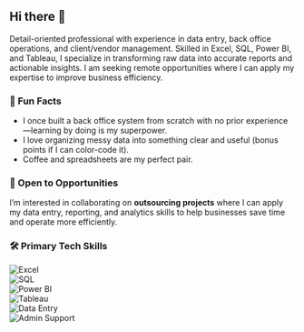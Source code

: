 ## Hi there 👋
Detail-oriented professional with experience in data entry, back office operations, and client/vendor management. Skilled in Excel, SQL, Power BI, and Tableau, I specialize in transforming raw data into accurate reports and actionable insights.  I am seeking remote opportunities where I can apply my expertise to improve business efficiency.

### 🌟 Fun Facts  
- I once built a back office system from scratch with no prior experience—learning by doing is my superpower.  
- I love organizing messy data into something clear and useful (bonus points if I can color-code it).  
- Coffee and spreadsheets are my perfect pair.  

### 🤝 Open to Opportunities  
I’m interested in collaborating on **outsourcing projects** where I can apply my data entry, reporting, and analytics skills to help businesses save time and operate more efficiently.  

### 🛠️ Primary Tech Skills  

![Excel](https://img.shields.io/badge/Excel-217346?style=for-the-badge&logo=microsoft-excel&logoColor=white)  
![SQL](https://img.shields.io/badge/SQL-336791?style=for-the-badge&logo=postgresql&logoColor=white)  
![Power BI](https://img.shields.io/badge/Power%20BI-F2C811?style=for-the-badge&logo=powerbi&logoColor=black)  
![Tableau](https://img.shields.io/badge/Tableau-E97627?style=for-the-badge&logo=tableau&logoColor=white)  
![Data Entry](https://img.shields.io/badge/Data%20Entry-4A90E2?style=for-the-badge&logo=databricks&logoColor=white)  
![Admin Support](https://img.shields.io/badge/Admin%20Support-6D4C41?style=for-the-badge&logo=google-drive&logoColor=white)  

